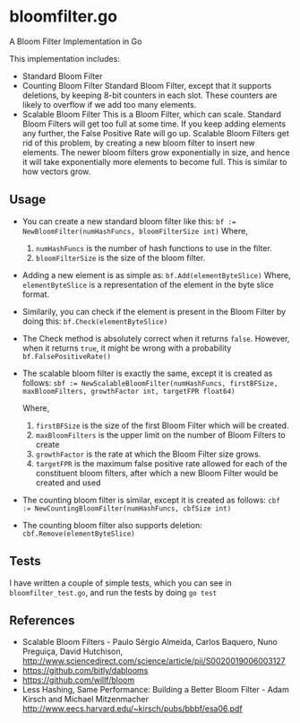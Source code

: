 bloomfilter.go
==============

A Bloom Filter Implementation in Go

This implementation includes:
- Standard Bloom Filter
- Counting Bloom Filter
  Standard Bloom Filter, except that it supports deletions, by keeping 8-bit counters in each slot. These counters
  are likely to overflow if we add too many elements.
- Scalable Bloom Filter 
  This is a Bloom Filter, which can scale. Standard Bloom Filters will get too full at some time. If you keep adding
  elements any further, the False Positive Rate will go up. Scalable Bloom Filters get rid of this problem, by creating
  a new bloom filter to insert new elements. The newer bloom filters grow exponentially in size, and hence it will take
  exponentially more elements to become full. This is similar to how vectors grow.


Usage
-----

- You can create a new standard bloom filter like this:
`bf := NewBloomFilter(numHashFuncs, bloomFilterSize int)`
  Where,
  1. `numHashFuncs` is the number of hash functions to use in the filter.
  2. `bloomFilterSize` is the size of the bloom filter.

- Adding a new element is as simple as:
`bf.Add(elementByteSlice)`
Where, `elementByteSlice` is a representation of the element in the byte slice format.

- Similarily, you can check if the element is present in the Bloom Filter by doing this:
`bf.Check(elementByteSlice)`

- The Check method is absolutely correct when it returns `false`. However, when it returns `true`, it might 
be wrong with a probability `bf.FalsePositiveRate()`

- The scalable bloom filter is exactly the same, except it is created as follows:
`sbf := NewScalableBloomFilter(numHashFuncs, firstBFSize, maxBloomFilters, growthFactor int, targetFPR float64)`

  Where,
  1. `firstBFSize` is the size of the first Bloom Filter which will be created.
  2. `maxBloomFilters` is the upper limit on the number of Bloom Filters to create
  4. `growthFactor` is the rate at which the Bloom Filter size grows.
  5. `targetFPR` is the maximum false positive rate allowed for each of the constituent bloom filters, after which a new Bloom
  Filter would be created and used

- The counting bloom filter is similar, except it is created as follows:
`cbf := NewCountingBloomFilter(numHashFuncs, cbfSize int)`

- The counting bloom filter also supports deletion:
`cbf.Remove(elementByteSlice)`

Tests
-----
I have written a couple of simple tests, which you can see in `bloomfilter_test.go`, and run the tests by doing `go test`

References
----------
- Scalable Bloom Filters - Paulo Sérgio Almeida, Carlos Baquero, Nuno Preguiça, David Hutchison, 
  http://www.sciencedirect.com/science/article/pii/S0020019006003127
- https://github.com/bitly/dablooms
- https://github.com/willf/bloom
- Less Hashing, Same Performance: Building a Better Bloom Filter - Adam Kirsch and Michael Mitzenmacher
  http://www.eecs.harvard.edu/~kirsch/pubs/bbbf/esa06.pdf
